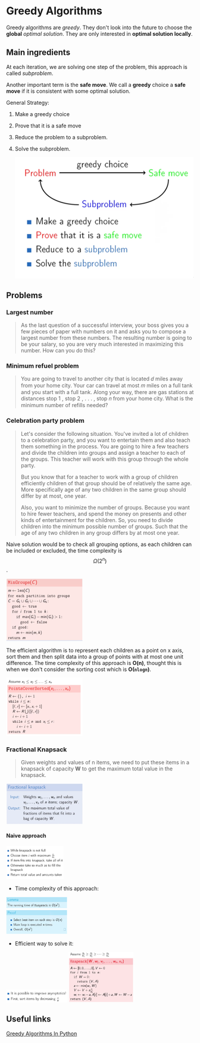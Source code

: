 # Greedy Algorithms

Greedy algorithms are *greedy*. They don't look into the future to choose the **global** *optimal solution*. They are only interested in **optimal solution locally**.

## Main ingredients

At each iteration, we are solving one step of the problem, this approach is called *subproblem*.

Another important term is the **safe move**. We call a **greedy** choice a **safe move** if it is consistent with some optimal solution.

General Strategy:

1. Make a greedy choice

2. Prove that it is a safe move

3. Reduce the problem to a subproblem.

4. Solve the subproblem.

   <img src="assets/greedy-algorithm.png" style="zoom:50%">

## Problems

### Largest number

> As the last question of a successful interview, your boss gives you a few pieces of paper with numbers on it and asks you to compose a largest number from these numbers. The resulting number is going to be your salary, so you are very much interested in maximizing this number. How can you do this?

### Minimum refuel problem

> You are going to travel to another city that is located 𝑑 miles away from your home city. Your car can travel at most 𝑚 miles on a full tank and you start with a full tank. Along your way, there are gas stations at distances stop 1 , stop 2 , . . . , stop 𝑛 from your home city. What is the minimum number of refills needed?

### Celebration party problem

> Let's consider the following situation. You've invited a lot of  children to a celebration party, and you want to entertain them and also  teach them something in the process. You are going to hire a few  teachers and divide the children into groups and assign a teacher to  each of the groups. This teacher will work with this group through the  whole party. 
>
> But you know that for a teacher to work with a group of children  efficiently children of that group should be of relatively the same age.  More specifically age of any two children in the same group should  differ by at most, one year. 
>
> Also, you want to minimize the number of groups. Because you want  to hire fewer teachers, and spend the money on presents and other kinds  of entertainment for the children. So, you need to divide children into  the minimum possible number of groups. Such that the age of any two children in any group differs by at most one year.

Naive solution would be to check all grouping options, as each children can be included or excluded, the time complexity is $$\Omega(2^n)$$.

<img src="assets/Screenshot from 2021-02-06 21-31-53.png" style="zoom:20%">

The efficient algorithm is to represent each children as a point on x axis, sort them and then split data into a group of points with at most one unit difference. The time complexity of this approach is **O(n)**, thought this is when we don't consider the sorting cost which is **O(`nlogn`)**.

<img src="assets/Screenshot from 2021-02-06 21-40-56.png" style="zoom:20%">

### Fractional Knapsack

> Given weights and values of n items, we need to put these items in a knapsack of capacity **W** to get the maximum total value in the knapsack.

<img src="assets/knapsack-01.png" style="zoom:20%">

#### Naive approach

<img src="assets/knapsack-02.png" style="zoom:15%">

* Time complexity of this approach:

<img src="assets/knapsack-03.png" style="zoom:16%">

* Efficient way to solve it:

<img src="assets/knapsack-04.png" style="zoom:16%">

<img src="assets/knapsack-05.png" style="zoom:17%">

## Useful links

[Greedy Algorithms In Python](https://skerritt.blog/greedy-algorithms/)

